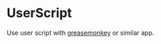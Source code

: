 # UserScript

Use user script with [greasemonkey](https://github.com/greasemonkey/greasemonkey) or similar app.
